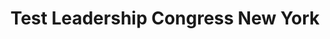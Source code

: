 ---
priority: 0.1
title: Test Leadership Congress New York
excerpt: Onboarding Test Engineers
categories: speaking
layout: posts
comments: true
background-image: words.jpg
---